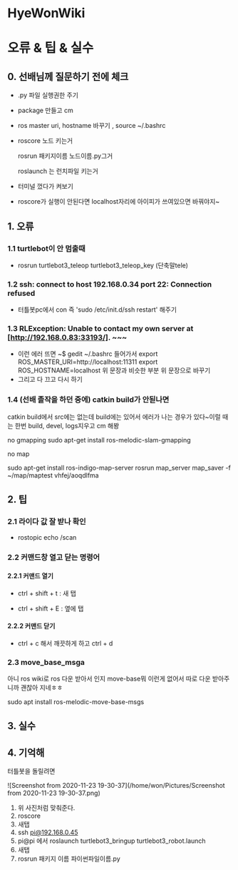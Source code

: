# HyeWonWiki

# 오류 & 팁 & 실수

## 0. 선배님께 질문하기 전에 체크

- .py 파일 실행권한 주기

- package 만들고 cm

- ros master uri, hostname 바꾸기 , source ~/.bashrc

- roscore 노드 키는거

  rosrun 패키지이름 노드이름.py그거

  roslaunch 는 런치파일 키는거

- 터미널 껐다가 켜보기

- roscore가 실행이 안된다면 localhost자리에 아이피가 쓰여있으면 바꿔야지~

## 1. 오류

### 1.1 turtlebot이 안 멈출때

- rosrun turtlebot3_teleop turtlebot3_teleop_key (단축말tele)



### 1.2 ssh: connect to host 192.168.0.34 port 22: Connection refused

- 터틀봇pc에서 con 즉 'sudo /etc/init.d/ssh restart' 해주기

 

### 1.3 RLException: Unable to contact my own server at [http://192.168.0.83:33193/]. ~~~

- 이런 에러 뜨면 ~$ gedit ~/.bashrc 들어가서 
  export ROS_MASTER_URI=http://localhost:11311
  export ROS_HOSTNAME=localhost
  위 문장과 비슷한 부분 위 문장으로 바꾸기
- 그리고 다 끄고 다시 하기

### 1.4  (선배 졸작을 하던 중에) catkin build가 안됟나면

catkin build에서 src에는 없는데 build에는 있어서 에러가 나는 경우가 있다~이럴 때는 한번 build, devel, logs지우고 cm 해봥

 no gmapping
sudo apt-get install ros-melodic-slam-gmapping


no map

sudo apt-get install ros-indigo-map-server
rosrun map_server map_saver -f ~/map/maptest
vhfej/aoqdlfma



## 2. 팁

### 2.1 라이다 값 잘 받나 확인

- rostopic echo /scan



### 2.2 커맨드창 열고 닫는 명령어

#### 2.2.1 커맨드 열기

- ctrl + shift + t  : 새 탭

- ctrl + shift + E : 옆에 탭

#### 2.2.2 커맨드 닫기

- ctrl + c 해서 깨끗하게 하고 ctrl + d

### 2.3 move_base_msga

아니 ros wiki로 ros 다운 받아서 인지 move-base뭐 이런게 없어서 따로 다운 받아주니까 괜찮아 지네ㅎㅎ 

sudo apt install ros-melodic-move-base-msgs





## 3. 실수



## 4. 기억해

터틀봇을 돌릴려면

![Screenshot from 2020-11-23 19-30-37](/home/won/Pictures/Screenshot from 2020-11-23 19-30-37.png)

1. 위 사진처럼 맞춰준다.
2. roscore
3. 새탭
4. ssh pi@192.168.0.45
5. pi@pi 에서 roslaunch turtlebot3_bringup turtlebot3_robot.launch
6. 새탭
7. rosrun 패키지 이름 파이썬파일이름.py

